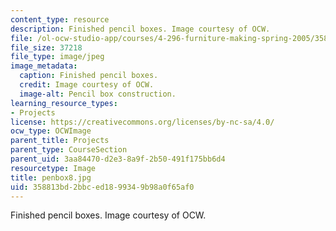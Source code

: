 ```yaml
---
content_type: resource
description: Finished pencil boxes. Image courtesy of OCW.
file: /ol-ocw-studio-app/courses/4-296-furniture-making-spring-2005/358813bd2bbced1899349b98a0f65af0_penbox8.jpg
file_size: 37218
file_type: image/jpeg
image_metadata:
  caption: Finished pencil boxes.
  credit: Image courtesy of OCW.
  image-alt: Pencil box construction.
learning_resource_types:
- Projects
license: https://creativecommons.org/licenses/by-nc-sa/4.0/
ocw_type: OCWImage
parent_title: Projects
parent_type: CourseSection
parent_uid: 3aa84470-d2e3-8a9f-2b50-491f175bb6d4
resourcetype: Image
title: penbox8.jpg
uid: 358813bd-2bbc-ed18-9934-9b98a0f65af0
---
```

Finished pencil boxes. Image courtesy of OCW.
